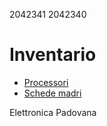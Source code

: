 2042341
2042340

# Inventario
- [Processori](./processori.md)
- [Schede madri](./schede_madri.md)

Elettronica Padovana